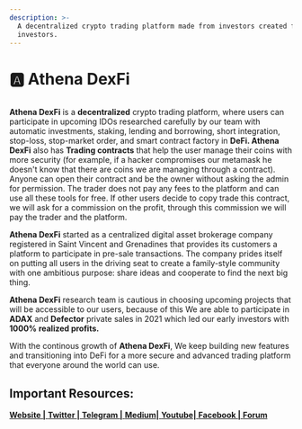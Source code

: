 ```yaml
---
description: >-
  A decentralized crypto trading platform made from investors created for
  investors.
---
```


# 🅰️ Athena DexFi



<figure><img src=".gitbook/assets/AthenaDexFiSuperMin (1).gif" alt=""><figcaption></figcaption></figure>

**Athena DexFi** is a **decentralized** crypto trading platform, where users can participate in upcoming IDOs researched carefully by our team with automatic investments, staking, lending and borrowing, short integration, stop-loss, stop-market order, and smart contract factory in **DeFi. Athena DexFi** also has **Trading contracts** that help the user manage their coins with more security (for example, if a hacker compromises our metamask he doesn't know that there are coins we are managing through a contract). Anyone can open their contract and be the owner without asking the admin for permission. The trader does not pay any fees to the platform and can use all these tools for free. If other users decide to copy trade this contract, we will ask for a commission on the profit, through this commission we will pay the trader and the platform.

**Athena DexFi** started as a centralized digital asset brokerage company registered in Saint Vincent and Grenadines that provides its customers a platform to participate in pre-sale transactions. The company prides itself on putting all users in the driving seat to create a family-style community with one ambitious purpose: share ideas and cooperate to find the next big thing.

**Athena DexFi** research team is cautious in choosing upcoming projects that will be accessible to our users, because of this We are able to participate in **ADAX** and **Defector** private sales in 2021 which led our early investors with **1000% realized profits.**

With the continous growth of **Athena DexFi**, We keep building new features and transitioning into DeFi for a more secure and advanced trading platform that everyone around the world can use.

## Important Resources:

[**Website |** ](https://athenadexfi.io/)[**Twitter |** ](https://twitter.com/AthenaDexFi)[**Telegram |** ](https://t.me/AthenaDexFi\_Main)[**Medium|** ](https://medium.com/@AthenaDexFi)[**Youtube|** ](https://www.youtube.com/@AthenaDexFi)[**Facebook |** ](https://www.facebook.com/AthenaDexFi)[**Forum**](https://forum.athenadexfi.io/)

